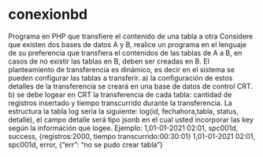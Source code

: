 # conexionbd
Programa en PHP que transfiere el contenido de una tabla a otra
Considere que existen dos bases de datos A y B, realice un programa en el
lenguaje de su preferencia que transfiera el contenidos de las tablas de A a B, en
casos de no existir las tablas en B, deben ser creadas en B.
El planteamiento de transferencia es dinámico, es decir en el sistema se pueden
configurar las tablas a transferir.
a) la configuración de estos detalles de la transferencia se creará en una base de
datos de control CRT.
b) se debe logear en CRT la transferencia de cada tabla: cantidad de registros
insertado y tiempo transcurrido durante la transferencia. La estructura la tabla log
seria la siguiente: log(id, fechahora,tabla, status, detalle), el campo detalle será
tipo jsonb en el cual usted incorporar las key según la información que logee.
Ejemplo:
1,01-01-2021 02:01, spc001d, success, {registros:2000,
tiempo transcurrido:00:30:01}
1,01-01-2021 02:01, spc001d, error, {“err”: “no se pudo crear
tabla”}

